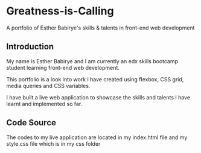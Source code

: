 # Greatness-is-Calling
A portfolio of Esther Babirye's skills &amp; talents in front-end web development 

## Introduction
My name is Esther Babirye and I am currently an edx skills bootcamp student learning front-end web development.

This portfolio is a look into work i have created using flexbox, CSS grid, media queries and CSS variables.

I have built a live web application to showcase the skills and talents I have learnt and implemented so far.

## Code Source
The codes to my live application are located in my index.html file and my style.css file which is in my css folder
